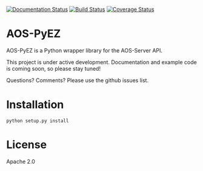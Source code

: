 [![Documentation Status](https://readthedocs.org/projects/aos-pyez/badge/?version=latest)](http://aos-pyez.readthedocs.io/en/latest/?badge=latest)
[![Build Status](https://travis-ci.org/Apstra/aos-pyez.svg?branch=develop)](https://travis-ci.org/Apstra/aos-pyez)
[![Coverage Status](https://coveralls.io/repos/github/Apstra/aos-pyez/badge.svg?branch=develop)](https://coveralls.io/github/Apstra/aos-pyez?branch=develop)


# AOS-PyEZ

AOS-PyEZ is a Python wrapper library for the AOS-Server API.

This project is under active development. 
Documentation and example code is coming soon, so please stay tuned!

Questions? Comments? Please use the github issues list.

# Installation

    python setup.py install

# License
Apache 2.0
